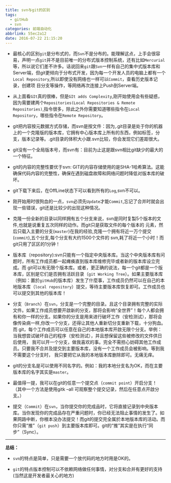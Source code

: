```yaml
---
title: svn与git的区别
tags:
  - gitHub
  - svn
categories: 前端自动化
abbrlink: 55ec2a12
date: 2016-07-22 21:15:20
---
```




- 最核心的区别`git`是分布式的，而`Svn`不是分布的。能理解这点，上手会很容易，声明一点`git`并不是目前唯一的分布式版本控制系统，还有比如`Mercurial`等，所以说它们差不许多。话说回来`git`跟`Svn`一样有自己的集中式版本库和Server端，但git更倾向于分布式开发，因为每一个开发人员的电脑上都有一个`Local Repository`,所以即使没有网络也一样可以`Commit`，查看历史版本记录，创建项 目分支等操作，等网络再次连接上Push到Server端。
 <!--more-->

- 从上面看`GIt`真的很棒，但是`GIt adds Complexity`,刚开始使用会有些疑惑，因为需要建两个`Repositories(Local Repositories & Remote Repositories)`,指令很多，除此之外你需要知道哪些指令在`Local Repository`，哪些指令在`Remote Repository`。

- git把内容按元数据方式存储，而svn是按文件：因为,.git目录是处于你的机器上的一个克隆版的版本库，它拥有中心版本库上所有的东西，例如标签，分支，版本记录等。.git目录的体积大小跟.svn比较，你会发现它们差距很大。

-  git没有一个全局版本号，而svn有：目前为止这是跟svn相比git缺少的最大的一个特征。

- git的内容的完整性要优于svn: GIT的内容存储使用的是SHA-1哈希算法。这能确保代码内容的完整性，确保在遇到磁盘故障和网络问题时降低对版本库的破坏。

- git下载下来后，在OffLine状态下可以看到所有的`Log`,svn不可以。

- 刚开始用时很狗血的一点，`svn`必须先`Update`才能`Commit`,忘记了合并时就会出现一些错误，git还是比较少的出现这种情况。

- 克隆一份全新的目录以同样拥有五个分支来说，svn是同时复製5个版本的文件,也就是说重复五次同样的动作。而git只是获取文件的每个版本的 元素，然后只载入主要的分支(`master`)在我的经验,克隆一个拥有将近一万个提交(`commit`),五个分支,每个分支有大约1500个文件的 svn,耗了将近一个小时！而git只用了区区的1分钟！

- 版本库（repository):svn只能有一个指定中央版本库。当这个中央版本库有问题时，所有工作成员都一起瘫痪直到版本库维修完毕或者新的版本库设立完成。而 git可以有无限个版本库。或者，更正确的说法，每一个git都是一个版本库，区别是它们是否拥有活跃目录（`git Working Tree`）。如果主要版本库（例如：置於`gitHub`的版本库）发生了什麼事，工作成员仍然可以在自己的本地版本库（`local repository`）提交，等待主要版本库恢复即可。工作成员也可以提交到其他的版本库！

- 分支（`Branch`）在`svn`，分支是一个完整的目录。且这个目录拥有完整的实际文件。如果工作成员想要开啟新的分支，那将会影响“全世界”！每个人都会拥有和你一样的分支。如果你的分支是用来进行破坏工作（安检测试），那将会像传染病一样,你改一个分支，还得让其他人重新切分支重新下载，十分狗血。而 git，每个工作成员可以任意在自己的本地版本库开啟无限个分支。举例：当我想尝试破坏自己的程序（安检测试），并且想保留这些被修改的文件供日后使用， 我可以开一个分支，做我喜欢的事。完全不需担心妨碍其他工作成员。只要我不合并及提交到主要版本库，没有一个工作成员会被影响。等到我不需要这个分支时， 我只要把它从我的本地版本库删除即可。无痛无痒。

-  git的分支名是可以使用不同名字的。例如：我的本地分支名为OK，而在主要版本库的名字其实是`master`。

- 最值得一提，我可以在git的任意一个提交点（`commit point`）开启分支！（其中一个方法是使用gitk –all 可观察整个提交记录，然后在任意点开啟分支。）

- 提交（`Commit`）在`svn`，当你提交你的完成品时，它将直接记录到中央版本库。当你发现你的完成品存在严重问题时，你已经无法阻止事情的发生了。如果网路中断，你根本没办法提交！而git的提交完全属於本地版本库的活动。而你只需“推”（`git push`）到主要版本库即可。git的“推”其实是在执行“同步”（Sync）。

---

**总结：**

- `svn`的特点是简单，只是需要一个放代码的地方时用是OK的。

- `git`的特点版本控制可以不依赖网络做任何事情，对分支和合并有更好的支持(当然这是开发者最关心的地方)

